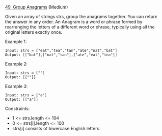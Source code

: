 [49. Group Anagrams](https://leetcode.com/problems/group-anagrams/) (Medium)

Given an array of strings strs, group the anagrams together. You can return the answer in any order.
An Anagram is a word or phrase formed by rearranging the letters of a different word or phrase, typically using all the original letters exactly once.

Example 1:
```
Input: strs = ["eat","tea","tan","ate","nat","bat"]
Output: [["bat"],["nat","tan"],["ate","eat","tea"]]
```

Example 2:
```
Input: strs = [""]
Output: [[""]]
```

Example 3:
```
Input: strs = ["a"]
Output: [["a"]]
```
 

Constraints:
- 1 <= strs.length <= 104
- 0 <= strs[i].length <= 100
- strs[i] consists of lowercase English letters.
